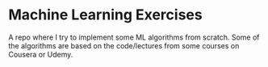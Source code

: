 # Machine Learning Exercises
A repo where I try to implement some ML algorithms from scratch. 
Some of the algorithms are based on the code/lectures from some courses on Cousera or Udemy.
